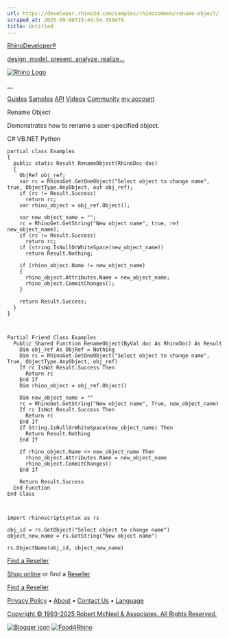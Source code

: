 ```yaml
---
url: https://developer.rhino3d.com/samples/rhinocommon/rename-object/
scraped_at: 2025-09-08T15:44:54.459479
title: Untitled
---
```


[RhinoDeveloper®](/)

[design, model, present, analyze, realize...](/)

[![Rhino Logo](https://developer.rhino3d.com/images/rhinodevlogo.png)](/)

__

[Guides](https://developer.rhino3d.com/guides)
[Samples](https://developer.rhino3d.com/samples)
[API](https://developer.rhino3d.com/api)
[Videos](https://developer.rhino3d.com/videos)
[Community](https://discourse.mcneel.com/c/rhino-developer) [my account
](https://www.rhino3d.com/my-account/ "Manage your account, licenses, and
teams")

Rename Object

Demonstrates how to rename a user-specified object.

C# VB.NET Python

    
    
    partial class Examples
    {
      public static Result RenameObject(RhinoDoc doc)
      {
        ObjRef obj_ref;
        var rc = RhinoGet.GetOneObject("Select object to change name", true, ObjectType.AnyObject, out obj_ref);
        if (rc != Result.Success)
          return rc;
        var rhino_object = obj_ref.Object();
    
        var new_object_name = "";
        rc = RhinoGet.GetString("New object name", true, ref new_object_name);
        if (rc != Result.Success)
          return rc;
        if (string.IsNullOrWhiteSpace(new_object_name))
          return Result.Nothing;
    
        if (rhino_object.Name != new_object_name)
        {
          rhino_object.Attributes.Name = new_object_name;
          rhino_object.CommitChanges();
        }
    
        return Result.Success;
      }
    }
    
    
    
    Partial Friend Class Examples
      Public Shared Function RenameObject(ByVal doc As RhinoDoc) As Result
    	Dim obj_ref As ObjRef = Nothing
    	Dim rc = RhinoGet.GetOneObject("Select object to change name", True, ObjectType.AnyObject, obj_ref)
    	If rc IsNot Result.Success Then
    	  Return rc
    	End If
    	Dim rhino_object = obj_ref.Object()
    
    	Dim new_object_name = ""
    	rc = RhinoGet.GetString("New object name", True, new_object_name)
    	If rc IsNot Result.Success Then
    	  Return rc
    	End If
    	If String.IsNullOrWhiteSpace(new_object_name) Then
    	  Return Result.Nothing
    	End If
    
    	If rhino_object.Name <> new_object_name Then
    	  rhino_object.Attributes.Name = new_object_name
    	  rhino_object.CommitChanges()
    	End If
    
    	Return Result.Success
      End Function
    End Class
    
    
    
    import rhinoscriptsyntax as rs
    
    obj_id = rs.GetObject("Select object to change name")
    object_new_name = rs.GetString("New object name")
    
    rs.ObjectName(obj_id, object_new_name)
    

  

[Find a Reseller](https://www.rhino3d.com/sales)

[Shop online](https://www.rhino3d.com/store) or find a
[Reseller](https://www.rhino3d.com/sales)

[Find a Reseller](https://www.rhino3d.com/sales)

[Privacy Policy](https://www.rhino3d.com/privacy) •
[About](https://www.rhino3d.com/mcneel/about) • [Contact
Us](https://www.rhino3d.com/mcneel/contact) • [
Language](https://www.rhino3d.com/language "Change to a different region or
language")

[Copyright © 1993-2025 Robert McNeel & Associates. All Rights
Reserved.](https://www.rhino3d.com/mcneel/about)

[](https://www.facebook.com/McNeelRhinoceros/)
[](https://twitter.com/bobmcneel) [](https://www.linkedin.com/groups/75313/)
[](https://www.youtube.com/user/RhinoGuide/videos) [](https://vimeo.com/rhino)
[![Blogger
icon](https://developer.rhino3d.com/images/blogger.svg)](http://blog.rhino3d.com/)
[![Food4Rhino](https://developer.rhino3d.com/images/f4r_icon_01.svg)](https://www.food4rhino.com)

